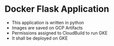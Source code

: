 # Docker Flask Application 

- This application is written in python 
- Images are saved on GCP Artifacts
- Permissions assigned to CloudBuild to run GKE
- It shall be deployed on GKE 